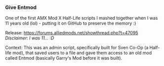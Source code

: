 ### Give Entmod
One of the first AMX Mod X Half-Life scripts I mashed together when I was 11 years old (lol) - putting it on GitHub to preserve the memory :)

Release: https://forums.alliedmods.net/showthread.php?t=47095 *Disclaimer: I was 11... :D*

Context: This was an admin script, specifically built for Sven Co-Op (a Half-life mod), that saved users to a file and gave them access to an old mod called Entmod (basically Garry's Mod before it was built).
